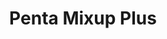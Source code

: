 ---
layout: default
modal-id: 1013
img: pentamixupplus
title: Penta Mixup Plus

youtube-link: https://www.youtube.com/watch?v=CwMYQabgWvI
tp-museum-link: https://twistypuzzles.com/cgi-bin/puzzle.cgi?pkey=10684
tp-forum-link: https://twistypuzzles.com/forum/viewtopic.php?t=38265
#purchase-service: 
#purchase-link: 

description: The <a href="https://twistypuzzles.com/cgi-bin/puzzle.cgi?pkey=10684" target="_blank">Penta Mixup Plus</a> is like the regular <a href="https://twistypuzzles.com/cgi-bin/puzzle.cgi?pkey=6307" target="_blank">Penta Mixup</a> except the equaltorial faces can be turned by 90 degrees. It is similar to <a href="https://twistypuzzles.com/cgi-bin/puzzle.cgi?pkey=1802" target="_blank">Oskar's Illegal Cube</a> but it's more restrictive with no fudging* of the geometry. Featured in the <a href="https://www.instagram.com/the_puzzle_advent_calendar/" target="_blank">Puzzle Advent Calendar</a> in <a href="https://www.youtube.com/playlist?list=PLtysvchxBCmQfQwWzs6T0D1KYgt6uKpQ9" target="_blank">2022</a>, it is the 4th puzzle in the "Penta Mixup" series.<br><sup>*Technical term, seriously<sup>
---